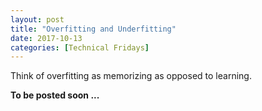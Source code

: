 ```yaml
---
layout: post
title: "Overfitting and Underfitting"
date: 2017-10-13
categories: [Technical Fridays]
---
```



Think of overfitting as memorizing as opposed to learning.

**To be posted soon ...**

